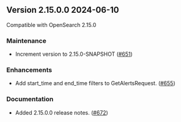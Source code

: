 ## Version 2.15.0.0 2024-06-10

Compatible with OpenSearch 2.15.0

### Maintenance
* Increment version to 2.15.0-SNAPSHOT ([#651](https://github.com/opensearch-project/common-utils/pull/651))

### Enhancements
* Add start_time and end_time filters to GetAlertsRequest. ([#655](https://github.com/opensearch-project/common-utils/pull/655))

### Documentation
* Added 2.15.0.0 release notes. ([#672](https://github.com/opensearch-project/common-utils/pull/672))